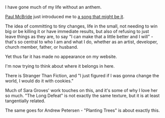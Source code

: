 I have gone much of my life without an anthem.

[Paul McBride](https://www.linkedin.com/in/paul-mcbride-92a55b77) just
introduced me to [a song that might be
it](https://www.youtube.com/watch?v=nBcbDS5AGnk).

The idea of committing to tiny changes, life in the small, not needing to win
big or be killing it or have immediate results, but also of refusing to just
leave things as they are, to say "I can make that a little better and I will" -
that's so central to who I am and what I do, whether as an artist, developer,
church member, father, or husband.

Yet thus far it has made no appearance on my website.

I'm now trying to think about where it belongs in here.

There is Stranger Than Fiction, and "I just figured if I was gonna change the
world, I would do it with cookies."

Much of Sara Groves' work touches on this, and it's some of why I love her so
much. "The Long Defeat" is not exactly the same texture, but it is at least
tangentially related.

The same goes for Andrew Petersen - "Planting Trees" is about exactly this.
